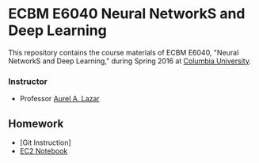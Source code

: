 # ECBM E6040 Neural NetworkS and Deep Learning
This repository contains the course materials of ECBM E6040,
"Neural NetworkS and Deep Learning," during Spring 2016 at
[Columbia University](http://www.columbia.edu/).

### Instructor
* Professor [Aurel A. Lazar](http://www.ee.columbia.edu/~aurel/)

## Homework
* [Git Instruction]
* [EC2 Notebook](http://goo.gl/xfX4D1)
